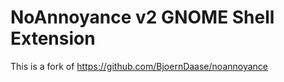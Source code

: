 # NoAnnoyance v2 GNOME Shell Extension

This is a fork of https://github.com/BjoernDaase/noannoyance

